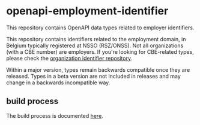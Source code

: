 # openapi-employment-identifier

This repository contains OpenAPI data types related to employer identifiers.

This repository contains identifiers related to the employment domain, in Belgium typically registered at NSSO (RSZ/ONSS).
Not all organizations (with a CBE number) are employers. If you're looking for CBE-related types, please check the [organization identifier repository](https://github.com/belgif/openapi-organization-identifier/).

Within a major version, types remain backwards compatible once they are released.
Types in a beta version are not included in releases and may change in a backwards incompatible way.

## build process

The build process is documented [here](https://github.com/belgif/openapi-common/blob/master/BUILDING.md).
